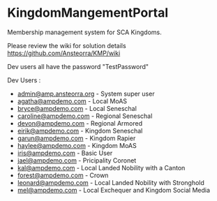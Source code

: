 # KingdomMangementPortal
Membership management system for SCA Kingdoms.

Please review the wiki for solution details https://github.com/Ansteorra/KMP/wiki

Dev users all have the password "TestPassword"

Dev Users : 
* admin@amp.ansteorra.org - System super user
* agatha@ampdemo.com - Local MoAS
* bryce@ampdemo.com - Local Seneschal
* caroline@ampdemo.com - Regional Seneschal
* devon@ampdemo.com - Regional Armored
* eirik@ampdemo.com - Kingdom Seneschal
* garun@ampdemo.com - Kingdom Rapier
* haylee@ampdemo.com - Kingdom MoAS
* iris@ampdemo.com - Basic User
* jael@ampdemo.com - Pricipality Coronet
* kal@ampdemo.com - Local Landed Nobility with a Canton
* forest@ampdemo.com - Crown
* leonard@ampdemo.com - Local Landed Nobility with Stronghold
* mel@ampdemo.com - Local Exchequer and Kingdom Social Media
